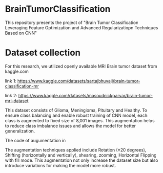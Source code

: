 # BrainTumorClassification
This repository presents the project of "Brain Tumor Classification Leveraging Feature Optimization and Advanced Regularizatiopn Techniques Based on CNN"

# Dataset collection

For this research, we utilized openly available MRI Brain
tumor dataset from kaggle.com

link 1: https://www.kaggle.com/datasets/sartajbhuvaji/brain-tumor-classification-mr

link 2: https://www.kaggle.com/datasets/masoudnickparvar/brain-tumor-mri-dataset

This dataset consists of Glioma, Meningioma, Pituitary and Healthy. To ensure class balancing and enable robust training of CNN model, each class is augmented to fixed size of 8,001 images. This augmentation helps to reduce class imbalance issues and allows the model for better generalization.

The code of augumentation in 

The augmentation techniques applied include
Rotation (±20 degrees), Shifting (horizontally and vertically),
shearing, zooming, Horizontal Flipping with fill mode. This
augmentation not only increase the dataset size but also
introduce variations for making the model more robust.
